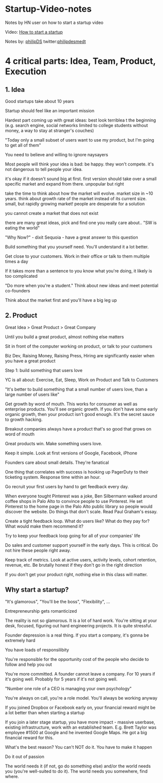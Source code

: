 Startup-Video-notes
===================

Notes by HN user on how to start a startup video

Video: [How to start a startup](https://www.youtube.com/watch?v=CBYhVcO4WgI)

Notes by: [philipDS](https://news.ycombinator.com/user?id=philipDS)  twitter:[philipdesmedt](https://twitter.com/philipdesmedt)

# 4 critical parts: Idea, Team, Product, Execution

## 1. Idea

Good startups take about 10 years

Startup should feel like an important mission

Hardest part coming up with great ideas: best look terriblea t the beginning (e.g. search engine, social networks limited to college students without money, a way to stay at stranger's couches)

"Today only a small subset of users want to use my product, but I'm going to get all of them"

You need to believe and willing to ignore naysayers

Most people will think your idea is bad: be happy. they won't compete. it's not dangerous to tell people your idea.

it's okay if it doesn't sound big at first. first version should take over a small specific market and expand from there. unpopular but right

take the time to think about how the market will evolve. market size in ~10 years. think about growth rate of the market instead of its current size. small, but rapidly growing market! people are desperate for a solution

you cannot create a market that does not exist

there are many great ideas, pick and find one you really care about.. "SW is eating the world"

"Why Now?" - dixit Sequoia - have a great answer to this question

Build something that you yourself need. You'll understand it a lot better.

Get close to your customers. Work in their office or talk to them multiple times a day

If it takes more than a sentence to you know what you're doing, it likely is too complicated

"Do more when you're a student." Think about new ideas and meet potential co-founders

Think about the market first and you'll have a big leg up

## 2. Product

Great Idea > Great Product > Great Company

Until you build a great product, almost nothing else matters

Sit in front of the computer working on product, or talk to your customers

Biz Dev, Raising Money, Raising Press, Hiring are significantly easier when you have a great product

Step 1: build something that users love

YC is all about: Exercise, Eat, Sleep, Work on Product and Talk to Customers

"It's better to build something that a small number of users love, than a large number of users like"

Get growth by word of mouth. This works for consumer as well as enterprise products. You'll see organic growth. If you don't have some early organic growth, then your product isn't good enough. It's the secret sauce to growth hacking.

Breakout companies always have a product that's so good that grows on word of mouth

Great products win. Make something users love.

Keep it simple. Look at first versions of Google, Facebook, iPhone

Founders care about small details. They're fanatical

One thing that correlates with success is hooking up PagerDuty to their ticketing system. Response time within an hour.

Go recruit your first users by hand to get feedback every day.

When everyone tought Pinterest was a joke, Ben Silbermann walked around coffee shops in Palo Alto to convince people to use Pinterest. He set Pinterest to the home page in the Palo Alto public library so people would discover the website. Do things that don't scale. Read Paul Graham's essay.

Create a tight feedback loop. What do users like? What do they pay for? What would make them recommend it?

Try to keep your feedback loop going for all of your companies' life

Do sales and customer support yourself in the early days. This is critical. Do not hire these people right away.

Keep track of metrics. Look at active users, activity levels, cohort retention, revenue, etc. Be brutally honest if they don't go in the right direction

If you don't get your product right, nothing else in this class will matter.

## Why start a startup?

"It's glamorous", "You'll be the boss", "Flexibility", ...

Entrepreneurship gets romanticized

The reality is not so glamorous. It is a lot of hard work. You're sitting at your desk, focused, figuring out hard engineering projects. It is quite stressful.

Founder depression is a real thing. If you start a company, it's gonna be extremely hard

You have loads of responsilibity

You're responsible for the opportunity cost of the people who decide to follow and help you out

You're more committed. A founder cannot leave a company. For 10 years if it's going well. Probably for 5 years if it's not going well.

"Number one role of a CEO is managing your own psychology"

You're always on call, you're a role model. You'll always be working anyway

If you joined Dropbox or Facebook early on, your financial reward might be a lot better than when starting a startup

If you join a later stage startup, you have more impact - massive userbase, existing infrastructure, work with an established team. E.g. Brett Taylor was employee #1500 at Google and he invented Google Maps. He got a big financial reward for this.

What's the best reason? You can't NOT do it. You have to make it happen

Do it out of passion

The world needs it (if not, go do something else) and/or the world needs you (you're well-suited to do it). The world needs you somewhere, find where.
